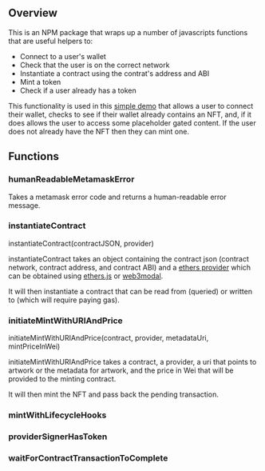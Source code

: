 ## Overview

This is an NPM package that wraps up a number of javascripts functions that are useful helpers to:

- Connect to a user's wallet
- Check that the user is on the correct network
- Instantiate a contract using the contrat's address and ABI
- Mint a token
- Check if a user already has a token

This functionality is used in this [simple demo](https://nexttemplate-eight.vercel.app/docs/SimpleNFTGatedContent) that allows a user to connect their wallet, checks to see if their wallet already contains an NFT, and, if it does allows the user to access some placeholder gated content. If the user does not already have the NFT then they can mint one.

## Functions

### humanReadableMetamaskError

Takes a metamask error code and returns a human-readable error message.

### instantiateContract

instantiateContract(contractJSON, provider)

instantiateContract takes an object containing the contract json (contract network, contract address, and contract ABI) and a [ethers provider](https://docs.ethers.io/v5/api/providers/) which can be obtained using [ethers.js](https://www.npmjs.com/package/ethers) or [web3modal](https://www.npmjs.com/package/web3modal).

It will then instantiate a contract that can be read from (queried) or written to (which will require paying gas).

### initiateMintWithURIAndPrice

initiateMintWithURIAndPrice(contract, provider, metadataUri, mintPriceInWei)

initiateMintWithURIAndPrice takes a contract, a provider, a uri that points to artwork or the metadata for artwork, and the price in Wei that will be provided to the minting contract.

It will then mint the NFT and pass back the pending transaction.

### mintWithLifecycleHooks

### providerSignerHasToken

### waitForContractTransactionToComplete
